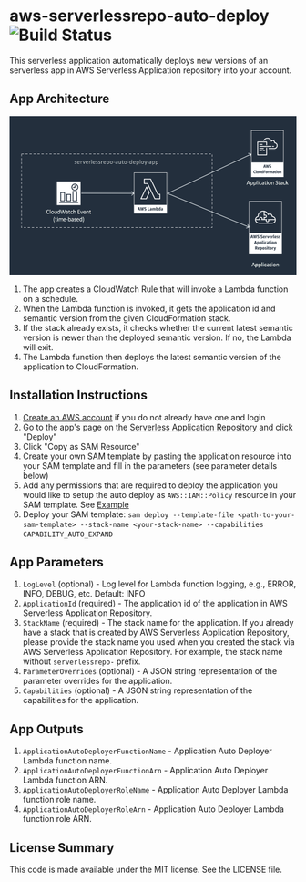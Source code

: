 # aws-serverlessrepo-auto-deploy ![Build Status](https://codebuild.us-east-1.amazonaws.com/badges?uuid=eyJlbmNyeXB0ZWREYXRhIjoiVlI5bVYxaVduUnFmMFhMeFRNUjY3eTJROC93RThlRjZmZmNCKzNzQnNJNnZYZHUyNzlYd0VTbTZ3T0ZZakhkRmJNdklUSFc2YnMzeXZuQ0pIaGlxQnlRPSIsIml2UGFyYW1ldGVyU3BlYyI6IjNIVTNYSFpVTk1nTGt2ZUciLCJtYXRlcmlhbFNldFNlcmlhbCI6MX0%3D&branch=master)
This serverless application automatically deploys new versions of an serverless app in AWS Serverless Application repository into your account.

## App Architecture

![App Architecture](https://github.com/honglu/aws-serverlessrepo-auto-deploy/raw/master/images/app-architecture.png)

1. The app creates a CloudWatch Rule that will invoke a Lambda function on a schedule.
1. When the Lambda function is invoked, it gets the application id and semantic version from the given CloudFormation stack.
1. If the stack already exists, it checks whether the current latest semantic version is newer than the deployed semantic version. If no, the Lambda will exit.
1. The Lambda function then deploys the latest semantic version of the application to CloudFormation.

## Installation Instructions

1. [Create an AWS account](https://portal.aws.amazon.com/gp/aws/developer/registration/index.html) if you do not already have one and login
1. Go to the app's page on the [Serverless Application Repository](https://serverlessrepo.aws.amazon.com/applications/arn:aws:serverlessrepo:us-east-1:303769779339:applications~aws-serverlessrepo-auto-deploy) and click "Deploy"
1. Click "Copy as SAM Resource"
1. Create your own SAM template by pasting the application resource into your SAM template and fill in the parameters (see parameter details below)
1. Add any permissions that are required to deploy the application you would like to setup the auto deploy as `AWS::IAM::Policy` resource in your SAM template. See [Example](https://github.com/honglu/aws-serverlessrepo-auto-deploy/blob/master/examples/example-template.yml)
1. Deploy your SAM template: ```sam deploy --template-file <path-to-your-sam-template> --stack-name <your-stack-name> --capabilities CAPABILITY_AUTO_EXPAND```

## App Parameters

1. `LogLevel` (optional) - Log level for Lambda function logging, e.g., ERROR, INFO, DEBUG, etc. Default: INFO
1. `ApplicationId` (required) - The application id of the application in AWS Serverless Application Repository.
1. `StackName` (required) - The stack name for the application. If you already have a stack that is created by AWS Serverless Application Repository, please provide the stack name you used when you created the stack via AWS Serverless Application Repository. For example, the stack name without `serverlessrepo-` prefix.
1. `ParameterOverrides` (optional) - A JSON string representation of the parameter overrides for the application.
1. `Capabilities` (optional) - A JSON string representation of the capabilities for the application.

## App Outputs

1. `ApplicationAutoDeployerFunctionName` - Application Auto Deployer Lambda function name.
1. `ApplicationAutoDeployerFunctionArn` - Application Auto Deployer Lambda function ARN.
1. `ApplicationAutoDeployerRoleName` - Application Auto Deployer Lambda function role name.
1. `ApplicationAutoDeployerRoleArn` - Application Auto Deployer Lambda function role ARN.

## License Summary

This code is made available under the MIT license. See the LICENSE file.